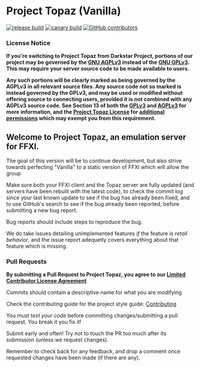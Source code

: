 # Project Topaz (Vanilla)

[![release build](https://img.shields.io/github/workflow/status/project-topaz/topaz/build/release?label=release)](https://github.com/project-topaz/topaz/actions?query=workflow%3Abuild+branch%3Arelease)
[![canary build](https://img.shields.io/github/workflow/status/project-topaz/topaz/build/canary?label=canary)](https://github.com/project-topaz/topaz/actions?query=workflow%3Abuild+branch%3Acanary)
[![GitHub contributors](https://img.shields.io/github/contributors/project-topaz/topaz.svg)](https://GitHub.com/project-topaz/topaz/graphs/contributors/)

### License Notice
**If you're switching to Project Topaz from Darkstar Project, portions of our project may be governed by the [GNU AGPLv3](http://project-topaz.com/blob/release/AGPL3) instead of the [GNU GPLv3](http://project-topaz.com/blob/release/GPL3). This may require your server source code to be made available to users.**

**Any such portions will be clearly marked as being governed by the AGPLv3 in all relevant source files. Any source code not so marked is instead governed by the GPLv3, and may be used or modified without offering source to connecting users, provided it is not combined with any AGPLv3 source code. See Section 13 of both the [GPLv3](http://project-topaz.com/blob/release/GPL3#L552) and [AGPLv3](http://project-topaz.com/blob/release/AGPL3#L540) for more information, and the [Project Topaz License](http://project-topaz.com/blob/release/LICENSE) for [additional permissions](http://project-topaz.com/blob/release/LICENSE#L182) which may exempt you from this requirement.**

## Welcome to Project Topaz, an emulation server for FFXI.
The goal of this version will be to continue development, but also strive towards perfecting "Vanilla" to a static version of FFXI which will allow the group


Make sure both your FFXI client and the Topaz server are fully updated (and servers have been rebuilt with the latest code), to check the commit log since your last known update to see if the bug has already been fixed, and to use GitHub's search to see if the bug already been reported, before submitting a new bug report.

Bug reports should include steps to reproduce the bug.

We do take issues detailing unimplemented features _if_ the feature is _retail behavior_, and the issue report adequetly covers everything about that feature which is missing.

### Pull Requests
**By submitting a Pull Request to Project Topaz, you agree to our [Limited Contributor License Agreement](http://project-topaz.com/blob/release/CONTRIBUTOR_AGREEMENT.md)**

Commits should contain a descriptive name for what you are modifying

Check the contributing guide for the project style guide: [Contributing](http://project-topaz.com/blob/release/CONTRIBUTING.md)

You must *test your code* before committing changes/submitting a pull request. You break it you fix it!

Submit early and often! Try not to touch the PR too much after its submission (unless we request changes).

Remember to check back for any feedback, and drop a comment once requested changes have been made (if there are any).

